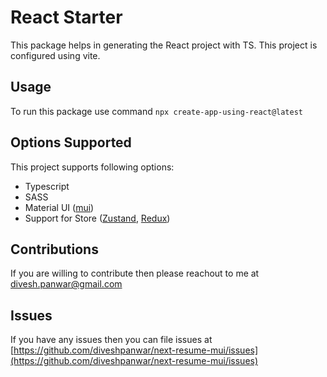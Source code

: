 # React Starter

This package helps in generating the React project with TS. This project is configured using vite.

## Usage

To run this package use command `npx create-app-using-react@latest`

## Options Supported

This project supports following options:

* Typescript
* SASS
* Material UI ([mui](https://mui.com/material-ui/))
* Support for Store ([Zustand](https://zustand.docs.pmnd.rs/getting-started/introduction), [Redux]('https://redux.js.org/introduction/getting-started'))

## Contributions

If you are willing to contribute then please reachout to me at [divesh.panwar@gmail.com](mailto:divesh.panwar@gmail.com)

## Issues

If you have any issues then you can file issues at [https://github.com/diveshpanwar/next-resume-mui/issues](https://github.com/diveshpanwar/next-resume-mui/issues)
